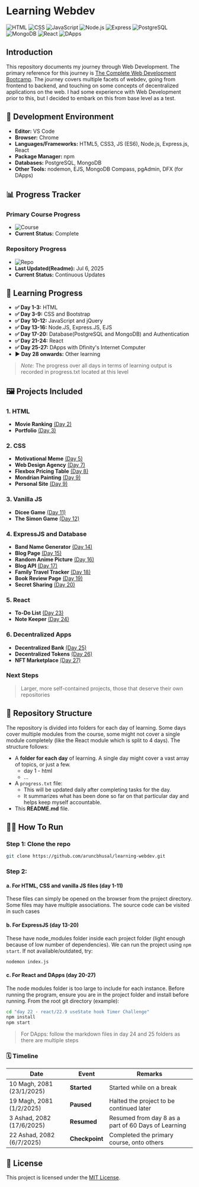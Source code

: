 # Learning Webdev

![HTML](https://img.shields.io/badge/HTML5-Complete-orange?logo=html5)
![CSS](https://img.shields.io/badge/CSS3-Complete-blue?logo=css3)
![JavaScript](https://img.shields.io/badge/JavaScript-ES6_Complete-yellow?logo=javascript)
![Node.js](https://img.shields.io/badge/Node.js-Complete-green?logo=nodedotjs)
![Express](https://img.shields.io/badge/Express.js-Complete-gray?logo=express)
![PostgreSQL](https://img.shields.io/badge/PostgreSQL-Used-in-blue?logo=postgresql)
![MongoDB](https://img.shields.io/badge/MongoDB-Used-in-brightgreen?logo=mongodb)
![React](https://img.shields.io/badge/React-Complete-61dafb?logo=react)
![DApps](https://img.shields.io/badge/DApps-Built-black?logo=ethereum)

## Introduction

This repository documents my journey through Web Development. The primary reference for this journey is [The Complete Web Development Bootcamp](https://www.udemy.com/course/the-complete-web-development-bootcamp/). The journey covers multiple facets of webdev, going from frontend to backend, and touching on some concepts of decentralized applications on the web.
I had some experience with Web Development prior to this, but I decided to embark on this from base level as a test.

## 🧰 Development Environment

-   **Editor:** VS Code
-   **Browser:** Chrome
-   **Languages/Frameworks:** HTML5, CSS3, JS (ES6), Node.js, Express.js, React
-   **Package Manager:** npm
-   **Databases:** PostgreSQL, MongoDB
-   **Other Tools:** nodemon, EJS, MongoDB Compass, pgAdmin, DFX (for DApps)

## 📊 Progress Tracker

### Primary Course Progress

-   ![Course](https://img.shields.io/badge/Progress-100%25-orange)
-   **Current Status:** Complete

### Repository Progress

-   ![Repo](https://img.shields.io/badge/Status-Ongoing-blue)
-   **Last Updated(Readme):** Jul 6, 2025
-   **Current Status:** Continuous Updates

## 🤯 Learning Progress

-   **✅ Day 1-3:** HTML
-   **✅ Day 3-9:** CSS and Bootstrap
-   **✅ Day 10-12:** JavaScript and jQuery
-   **✅ Day 13-16:** Node.JS, Express.JS, EJS
-   **✅ Day 17-20:** Database(PostgreSQL and MongoDB) and Authentication
-   **✅ Day 21-24:** React
-   **✅ Day 25-27:** DApps with Dfinity's Internet Computer
-   **▶️ Day 28 onwards:** Other learning

> _Note:_ The progress over all days in terms of learning output is recorded in progress.txt located at this level

## 🖼️ Projects Included

### 1. HTML

-   **Movie Ranking** [(Day 2)](./day%202%20-%20html%20elements/2.2%20Movie%20Ranking%20Project/)
-   **Portfolio** [(Day 3)](./day%203%20-%20html%20and%20css/3.3%20HTML%20Porfolio%20Project/)

### 2. CSS

-   **Motivational Meme** [(Day 5)](./day%205%20-%20css%20box%20model/5.2%20Motivation%20Meme%20Project/)
-   **Web Design Agency** [(Day 7)](./day%207%20-%20css%20responsiveness/7.4%20Web%20Design%20Agency%20Project/)
-   **Flexbox Pricing Table** [(Day 8)](./day%208%20-%20css%20flex%20and%20grid/8.2%20Flexbox%20Pricing%20Table%20Project/)
-   **Mondrian Painting** [(Day 9)](./day%209%20-%20css%20and%20bootstrap/9.2%20Mondrian%20Project/)
-   **Personal Site** [(Day 9)](./day%209%20-%20css%20and%20bootstrap/9.5%20Capstone%20-%20Personal%20Website/)

### 3. Vanilla JS

-   **Dicee Game** [(Day 11)](./day%2011%20-%20javascript%20dom/11.3%20Dicee%20Game%20Challenge/)
-   **The Simon Game** [(Day 12)](./day%2012%20-%20javascript%20and%20jQuery/12.3%20The%20Simon%20Game/)

### 4. ExpressJS and Database

-   **Band Name Generator** [(Day 14)](./day%2014%20-%20expressjs%20ejs/14.8%20Band%20Generator%20Project/)
-   **Blog Page** [(Day 15)](./day%2015%20-%20backend%20and%20api/15.1%20Capstone%20Blog%20Project/)
-   **Random Anime Picture** [(Day 16)](./day%2016%20-%20api%20capstone/16.1%20Capstone%20API%20Project/)
-   **Blog API** [(Day 17)](./day%2017%20-%20database/17.1%20Blog%20API%20Project/)
-   **Family Travel Tracker** [(Day 18)](./day%2018%20-%20database/18.1%20Relationships/Family%20Travel%20Tracker/)
-   **Book Review Page** [(Day 19)](./day%2019%20-%20database/19.2%20Book%20Review%20Capstone/)
-   **Secret Sharing** [(Day 20)](./day%2020%20-%20authentication%20and%20mongodb/20.1%20Secrets%20Project/)

### 5. React

-   **To-Do List** [(Day 23)](./day%2023%20-%20react/23.6%20ToDo%20List%20Project%20and%20Managing%20Component%20Tree/)
-   **Note Keeper** [(Day 24)](./day%2024%20-%20react%20and%20DApp/24.1%20Keeper%20App%20Final/)

### 6. Decentralized Apps

-   **Decentralized Bank** [(Day 25)](./day%2025%20-%20building%20DApps/dbank/)
-   **Decentralized Tokens** [(Day 26)](./day%2026%20-%20ICP%20Token%20and%20NFT%20Marketplace/)
-   **NFT Marketplace** [(Day 27)](./day%2027%20-%20NFT%20Marketplace/)

### Next Steps

> Larger, more self-contained projects, those that deserve their own repositories

## 📂 Repository Structure

The repository is divided into folders for each day of learning. Some days cover multiple modules from the course, some might not cover a single module completely (like the React module which is split to 4 days). The structure follows:

-   A **folder for each day** of learning. A single day might cover a vast array of topics, or just a few.
    -   day 1 - html
    -   ...
-   A `progress.txt` file:
    -   This will be updated daily after completing tasks for the day.
    -   It summarizes what has been done so far on that particular day and helps keep myself accountable.
-   This **README.md** file.

## 🏃‍➡️ How To Run

### **Step 1:** Clone the repo

```bash
git clone https://github.com/aruncbhusal/learning-webdev.git
```

### **Step 2:**

#### a. For HTML, CSS and vanilla JS files (day 1-11)

These files can simply be opened on the browser from the project directory. Some files may have multiple associations. The source code can be visited in such cases

#### b. For ExpressJS (day 13-20)

These have node_modules folder inside each project folder (light enough because of low number of dependencies). We can run the project using `npm start`. If not available/outdated, try:

```bash
nodemon index.js
```

#### c. For React and DApps (day 20-27)

The node modules folder is too large to include for each instance. Before running the program, ensure you are in the project folder and install before running. From the root git directory (example):

```bash
cd "day 22 - react/22.9 useState hook Timer Challenge"
npm install
npm start
```

> For DApps: follow the markdown files in day 24 and 25 folders as there are multiple steps

### 🗓️ Timeline

| Date                      | Event          | Remarks                                             |
| ------------------------- | -------------- | --------------------------------------------------- |
| 10 Magh, 2081 (23/1/2025) | **Started**    | Started while on a break                            |
| 19 Magh, 2081 (1/2/2025)  | **Paused**     | Halted the project to be continued later            |
| 3 Ashad, 2082 (17/6/2025) | **Resumed**    | Resumed from day 8 as a part of 60 Days of Learning |
| 22 Ashad, 2082 (6/7/2025) | **Checkpoint** | Completed the primary course, onto others           |

## 📝 License

This project is licensed under the [MIT License](./LICENSE).

